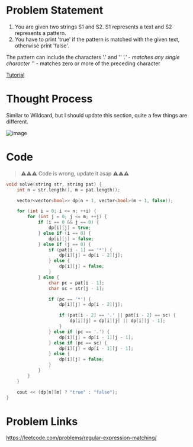 # Problem Statement
1. You are given two strings S1 and S2. S1 represents a text and S2 represents a pattern.
2. You have to print 'true' if the pattern is matched with the given text, otherwise print 'false'.

The pattern can include the characters '.' and '*'
'.' - matches any single character
'*' - matches zero or more of the preceding character

[Tutorial](https://www.youtube.com/watch?v=DJvw8jCmxUU&list=PL-Jc9J83PIiEZvXCn-c5UIBvfT8dA-8EG&index=19)

# Thought Process

Similar to Wildcard, but I should update this section, quite a few things are different.

![image](https://user-images.githubusercontent.com/10897423/134203536-53141639-2a06-4663-9e8a-ff977e4b2337.png)

# Code

> :warning::warning::warning: Code is wrong, update it asap :warning::warning::warning: 

```cpp
void solve(string str, string pat) {
    int n = str.length(), m = pat.length();

    vector<vector<bool>> dp(n + 1, vector<bool>(m + 1, false));

    for (int i = 0; i <= n; ++i) {
        for (int j = 0; j <= m; ++j) {
            if (i == 0 && j == 0) {
                dp[i][j] = true;
            } else if (i == 0) {
                dp[i][j] = false;
            } else if (j == 0) {
                if (pat[i - 1] == '*') {
                    dp[i][j] = dp[i - 2][j];
                } else {
                    dp[i][j] = false;
                }
            } else {
                char pc = pat[i - 1];
                char sc = str[j - 1];

                if (pc == '*') {
                    dp[i][j] = dp[i - 2][j];

                    if (pat[i - 2] == '.' || pat[i - 2] == sc) {
                        dp[i][j] = dp[i][j] || dp[i][j - 1];
                    }
                } else if (pc == '.') {
                    dp[i][j] = dp[i - 1][j - 1];
                } else if (pc == sc) {
                    dp[i][j] = dp[i - 1][j - 1];
                } else {
                    dp[i][j] = false;
                }
            }
        }
    }

    cout << (dp[n][m] ? "true" : "false");
}
```

# Problem Links
https://leetcode.com/problems/regular-expression-matching/

